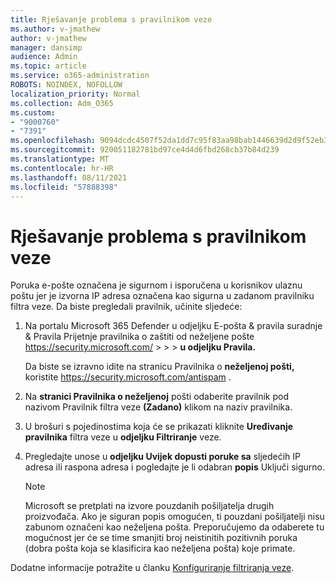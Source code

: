 ```yaml
---
title: Rješavanje problema s pravilnikom veze
ms.author: v-jmathew
author: v-jmathew
manager: dansimp
audience: Admin
ms.topic: article
ms.service: o365-administration
ROBOTS: NOINDEX, NOFOLLOW
localization_priority: Normal
ms.collection: Adm_O365
ms.custom:
- "9000760"
- "7391"
ms.openlocfilehash: 9094dcdc4507f52da1dd7c95f83aa98bab1446639d2d9f52eb3a7bc849dc183c
ms.sourcegitcommit: 920051182781bd97ce4d4d6fbd268cb37b84d239
ms.translationtype: MT
ms.contentlocale: hr-HR
ms.lasthandoff: 08/11/2021
ms.locfileid: "57888398"
---
```

# <a name="fix-connection-policy"></a>Rješavanje problema s pravilnikom veze

Poruka e-pošte označena je sigurnom i isporučena u korisnikov ulaznu poštu jer je izvorna IP adresa označena kao sigurna u zadanom pravilniku filtra veze. Da biste pregledali pravilnik, učinite sljedeće:

1. Na portalu Microsoft 365 Defender u odjeljku E-pošta & pravila suradnje & Pravila Prijetnje pravilnika o zaštiti od neželjene pošte <https://security.microsoft.com/>  \>  \>  \>  **u odjeljku Pravila.**

   Da biste se izravno idite na stranicu Pravilnika o **neželjenoj pošti,** koristite <https://security.microsoft.com/antispam> .

2. Na **stranici Pravilnika o neželjenoj** pošti odaberite pravilnik pod nazivom Pravilnik filtra veze **(Zadano)** klikom na naziv pravilnika.

3. U brošuri s pojedinostima koja će se prikazati kliknite **Uređivanje pravilnika** filtra veze u **odjeljku Filtriranje** veze.

4. Pregledajte unose u **odjeljku Uvijek dopusti poruke sa** sljedećih IP adresa ili raspona adresa i pogledajte je li odabran **popis** Uključi sigurno.

   > [!NOTE]
   > Microsoft se pretplati na izvore pouzdanih pošiljatelja drugih proizvođača. Ako je siguran popis omogućen, ti pouzdani pošiljatelji nisu zabunom označeni kao neželjena pošta. Preporučujemo da odaberete tu mogućnost jer će se time smanjiti broj neistinitih pozitivnih poruka (dobra pošta koja se klasificira kao neželjena pošta) koje primate.

Dodatne informacije potražite u članku [Konfiguriranje filtriranja veze](https://docs.microsoft.com/microsoft-365/security/office-365-security/configure-the-connection-filter-policy).
